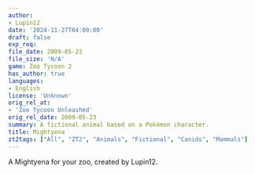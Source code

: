 ```yaml
---
author:
- Lupin12
date: '2024-11-27T04:00:00'
draft: false
exp_req: 
file_date: 2009-05-23
file_size: 'N/A'
game: Zoo Tycoon 2
has_author: true
languages:
- English
license: 'Unknown'
orig_rel_at:
- 'Zoo Tycoon Unleashed'
orig_rel_date: 2009-05-23
summary: A fictional animal based on a Pokémon character.
title: Mightyena
zt2tags: ["All", "ZT2", "Animals", "Fictional", "Canids", "Mammals"]
---
```

A Mightyena for your zoo, created by Lupin12.
